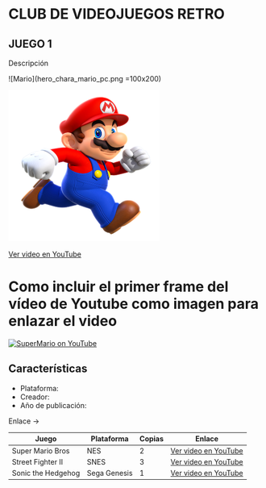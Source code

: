 # CLUB DE VIDEOJUEGOS RETRO

## JUEGO 1

Descripción

![Mario](hero_chara_mario_pc.png =100x200)

<img src="hero_chara_mario_pc.png" alt="Imagen de SuperMario" width="300" height="300">

[Ver video en YouTube](https://www.youtube.com/watch?v=ID_VIDEO)

#  Como incluir el primer frame del vídeo de Youtube como imagen para enlazar el video
[![SuperMario on YouTube](http://img.youtube.com/vi/sgHDIUxR23E/0.jpg)](http://www.youtube.com/watch?v=sgHDIUxR23E "Improve Your Code with Ardalis.GuardClauses")


## Características
- Plataforma:
- Creador:
- Año de publicación:

Enlace -> 

| Juego                 | Plataforma   | Copias | Enlace |
|-----------------------|--------------|--------|--------|
| Super Mario Bros      | NES          | 2      | [Ver video en YouTube](https://www.youtube.com/watch?v=YpP5qjBLVQM)      |
| Street Fighter II     | SNES         | 3      | [Ver video en YouTube](https://www.youtube.com/watch?v=NkRwrudohr8)      |
| Sonic the Hedgehog    | Sega Genesis | 1      | [Ver video en YouTube](https://www.youtube.com/watch?v=Gsa_4s3CjmI)      |
